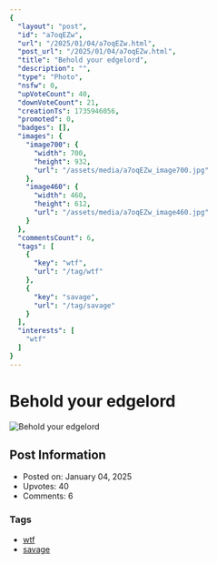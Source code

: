```yaml
---
{
  "layout": "post",
  "id": "a7oqEZw",
  "url": "/2025/01/04/a7oqEZw.html",
  "post_url": "/2025/01/04/a7oqEZw.html",
  "title": "Behold your edgelord",
  "description": "",
  "type": "Photo",
  "nsfw": 0,
  "upVoteCount": 40,
  "downVoteCount": 21,
  "creationTs": 1735946056,
  "promoted": 0,
  "badges": [],
  "images": {
    "image700": {
      "width": 700,
      "height": 932,
      "url": "/assets/media/a7oqEZw_image700.jpg"
    },
    "image460": {
      "width": 460,
      "height": 612,
      "url": "/assets/media/a7oqEZw_image460.jpg"
    }
  },
  "commentsCount": 6,
  "tags": [
    {
      "key": "wtf",
      "url": "/tag/wtf"
    },
    {
      "key": "savage",
      "url": "/tag/savage"
    }
  ],
  "interests": [
    "wtf"
  ]
}
---
```


# Behold your edgelord

![Behold your edgelord](/assets/media/a7oqEZw_image700.jpg)

## Post Information

- Posted on: January 04, 2025
- Upvotes: 40
- Comments: 6

### Tags

- [wtf](/tag/wtf)
- [savage](/tag/savage)
